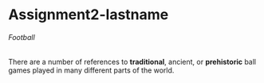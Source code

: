 # Assignment2-lastname
###### Football
There are a number of references to **traditional**, ancient, or **prehistoric** ball games played in many different parts of the world.